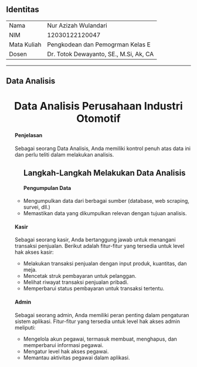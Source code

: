 ## Identitas

<table align="center">
  <tr><td>Nama</td><td>Nur Azizah Wulandari</td></tr>
  <tr><td>NIM</td><td>12030122120047</td></tr>
  <tr><td>Mata Kuliah</td><td>Pengkodean dan Pemogrman Kelas E</td></tr>
  <tr><td>Dosen</td><td>Dr. Totok Dewayanto, SE., M.Si, Ak, CA</td></tr>
</table>

----------------
## Data Analisis
<p align="center">
</p>

<h1 align="center">Data Analisis Perusahaan Industri Otomotif</h1>
<ul>
  <h4>Penjelasan</h4>
  <p>Sebagai seorang Data Analisis, Anda memiliki kontrol penuh atas data ini dan perlu teliti dalam melakukan analisis.</p>
  <ul>
  
## Langkah-Langkah Melakukan Data Analisis
  <h4>Pengumpulan Data</h4>
    <li>Mengumpulkan data dari berbagai sumber (database, web scraping, survei, dll.)</li>
    <li>Memastikan data yang dikumpulkan relevan dengan tujuan analisis.</li>
  </ul>

  <h4>Kasir</h4>
  <p>Sebagai seorang kasir, Anda bertanggung jawab untuk menangani transaksi penjualan. Berikut adalah fitur-fitur yang tersedia untuk level hak akses kasir:</p>
  <ul>
    <li>Melakukan transaksi penjualan dengan input produk, kuantitas, dan meja.</li>
    <li>Mencetak struk pembayaran untuk pelanggan.</li>
    <li>Melihat riwayat transaksi penjualan pribadi.</li>
    <li>Memperbarui status pembayaran untuk transaksi tertentu.</li>
  </ul>

  <h4>Admin</h4>
  <p>Sebagai seorang admin, Anda memiliki peran penting dalam pengaturan sistem aplikasi. Fitur-fitur yang tersedia untuk level hak akses admin meliputi:</p>
  <ul>
    <li>Mengelola akun pegawai, termasuk membuat, menghapus, dan memperbarui informasi pegawai.</li>
    <li>Mengatur level hak akses pegawai.</li>
    <li>Memantau aktivitas pegawai dalam aplikasi.</li>
  </ul>
<br>


